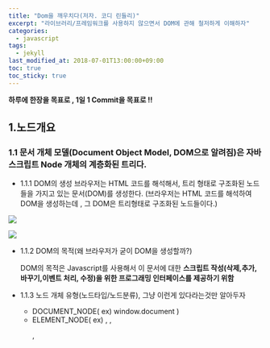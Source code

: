 ```yaml
---
title: "Dom을 깨우치다(저자. 코디 린들리)"
excerpt: "라이브러리/프레임워크를 사용하지 않으면서 DOM에 관해 철저하게 이해하자"
categories:
  - javascript
tags:
  - jekyll
last_modified_at: 2018-07-01T13:00:00+09:00
toc: true
toc_sticky: true
---
```


**하루에 한장을 목표로 , 1일 1 Commit을 목표로 !!**

## 1.노드개요

### 1.1 문서 개체 모델(Document Object Model, DOM으로 알려짐)은 자바스크립트 Node 개체의 계층화된 트리다.

- 1.1.1 DOM의 생성
  브라우저는 HTML 코드를 해석해서, 트리 형태로 구조화된 노드들을 가지고 있는 문서(DOM)를 생성한다.
  (브라우저는 HTML 코드를 해석하여 DOM을 생성하는데 , 그 DOM은 트리형태로 구조화된 노드들이다.)

![](https://wit.nts-corp.com/wp-content/uploads/2019/02/-4)

![](https://wit.nts-corp.com/wp-content/uploads/2019/02/-5)

- 1.1.2 DOM의 목적(왜 브라우저가 굳이 DOM을 생성할까?)

  DOM의 목적은 Javascript를 사용해서 이 문서에 대한 **스크립트 작성(삭제,추가,바꾸기,이벤트 처리, 수정)을 위한 프로그래밍 인터페이스를 제공하기 위함**

* 1.1.3 노드 개체 유형(노드타입/노드분류), 그냥 이런게 있다라는것만 알아두자

  - DOCUMENT_NODE( ex) window.document )

  * ELEMENT_NODE( ex) <body> , <a> , <p> , <script> , <style> , <html> , <h1> )

  - ATTRIBUTE_NODE( ex) class="funEdges" )

  * TEXT_NODE ( ex) 줄바꿈과 공백을 포함한 HTML 문서 내의 텍스트 문자 )

  - DOCUMENT_FRAGMENT_NODE( ex) document.createDocumentFragment )

  - DOCUMENT_TYPE_NODE( ex) <!DOCTYPE html> )

- 1.1.4 통상적인 DOM 트리의 각 노드 개체는 **Node로 부터** 속성과 메서드를 상속받는다.

  **모든 노드 개체는 속성과 메서드를 1차적으로 Node 개체로부터 상속을 받는다.** 그리고 이 Node에서 제공되는 속성 메서드 외에도 document,HTMLElement,HTML\*Element 인터페이스와 같은 하위 노드 인터페이스에서도 수많은 관련 속성 및 메서드가 제공된다.

* 1.1.5 노드의 유형과 이름

  모든 노드는 Node로부터 상속받는 nodeType 및 nodeName 속성을 가진다. 예를들어 Text 노드의 nodetype 코드는 3이며, nodeNmae 값은 #text이다.

  흔히 사용되는 노드들의 숫자값은 외워 두는것이 좋다.

- 1.1.6 javascript 메서드를 사용해서 Element 및 Text 노드를 생성하기

  - createElement("element를 지정하는 문자열")
    ex) createElement("div");

  * createTextNode("문자열")
    ex) createTextNode("Hi");

  - createAttribute() 메서드는 사용이 금지되었고, 이를 대신하기 위해 getAttribute(),setAttribute(),removeAttrbute()메서드를 사용한다.

* 1.1.7 javascript 문자열을 사용하여 DOM에 Element 및 Text 노드를 생성 및 추가하기

  - innerHTML, outerHTML, textContext, insertAdjacentHTML() 속성 및 메서드는 Javascript 문자열을 사용하여 DOM에 노드를 생성하고 추가하는 기능을 제공

  ```html
  <div id="A"></div>
  <div id="B"></div>
  <span id="C"></span>
  <div id="D"></div>
  <div id="E"></div>
  ```

  ```javascript
  document.getElementById("A").innerHTML = "<strong>HI</strong>";

  document.getElementById("B").outerHTML = '<div id="B" class="new">HI</div>';

  document.getElementById("C").textContent = "dude";

  document.getElementById("D").innerText = "안녕";

  console.log(document.body.innerHTML);

  //<div id="A"><strong>HI</strong></div>
  //<div id="B" class="new">HI</div>
  //<span id="C">dude</span>
  //<div id="D">안녕</div>
  ```

  - textContent vs innerText

  innerText는 노드에 포함된 보이는 텍스트를 반환하고, textContent는 전체 텍스트를 반환합니다.

  ```html
  <span>Hello<span style="diplay:none">World</span></span>
  ```

  에서 innerText는 "Hello"를 반환하고 textContent는 World를 반환한다.

  보다 자세한 차이점은

  [textContent vs innerText](http://perfectionkills.com/the-poor-misunderstood-innerText/)를 참조하자

  - insertAdjacentHTML() 메ㅓ드는 이전에 언급된 메서드들에 비해 보다 세밀하게 다를수 있다. 이 메서드를 사용하면 시작테그의 앞 , 뒤 종류 태그의 앞, 뒤에 노드를 삽입하는게 가능하다.

  ```html
  <i id="elm">how</i>
  ```

  ```javascript
  var elm = document.getElementById("elm");
  elm.insertAdjacentHTML("beforebegin", "<span>Hey-</span>");
  elm.insertAdjacentHTML("afterbegin", "<span>dude-</span>");
  elm.insertAdjacentHTML("beforeend", "<span>are-</span>");
  elm.insertAdjacentHTML("afterend", "<span>you?-</span>");

  console.log(document.body.innerHTML);

  //<span>Hey-</span><i id="elm"><span>dude-</span>how<span>-are</span></i><span>-you?</span>
  ```

  - 주목 : innerHTML 은 문자열 내에서 발견된 HTML 요소를 실제 DOM 변화하는 반면, textContent는 텍스트 노드를 생성하는데만 사용 가능하다. HTML 요소를 포함하고 있는 문자열을 textContent에 전달하면, 단순히 텍스트로만 출력 또한 innerHTML이 무겁고 비싼 대가를 치르는 HTML 파서를 호출하는데 비해, 텍스트 노드 생선은 간단하게 처리되므로 **innerHTML 계열의 사용을 삼가해야한다.**

* 1.1.8 Dom 트리의 일부를 Javascript 문자열로 추출하기

  ```html
  <div id="A"><i>HI</i></div>
  <div id="B">Dude<strong>!</strong></div>
  ```

  ```javascript
  console.log(document.getElementById("A").innerHTML); //<i>Hi</i>

  console.log(document.getElementById("B").outerHTML); //<div id="B">Dude<strong>!</strong></div>

  console.log(document.getElementById("B").textContent); //Dude!

  console.log(document.getElementById("A").innerText); //Dude!
  ```

  - 주목 : textContent, innerText 속성은 선택된 노드내에 포함된 모든 **텍스트 노드들을 반환한다.**

- 1.1.9 appendChild() 및 insertBefore()을 사용하여 노드 개체를 Dom에 추가하기.

  appendChild() 메서드는 하나의 노드를(혹은 여러 노드)를 메서드가 호출된 노드의 자식노드 끝에 삽입할수 있게 해준다.

  insertBefore() 메서드는 삽입 위치를 조정하는 것이 필요할때 사용한다.

  ```html
  <ul>
    <li>2</li>
    <li>3</li>
  </ul>
  ```

  ```javascript
  let text1 = document.createTextNode("1");
  let li = document.createElement("li");
  li.appendChild(text1);

  let ul = document.querySelector("ul");

  ul.insertBefore(li, ul.firstChild);

  // <ul>
  //   <li>1</li> //ul.insertBefore(li, ul.firstChild);
  //   <li>2</li>
  //   <li>3</li>
  //   <li>1</li> //ul.appendChild(li);
  // </ul>;
  ```

  - 주목 : insertBefore() 메서드의 두번째 매개변수를 전달하지 않으면, 이 메서드는 appendChild()처럼 동작

* 1.1.10 removeChild() 및 replaceChild()를 사용하여 노드를 제거하거나 바꾸기

  - Dom 에서 노드를 제거하는 것은 여러 단계의 과정으로 이루어진다.

  1. 먼저 삭제하고자 하는 노드를 선택해야한다

  2. 삭제하고자 하는 노드의 부모노드에 대한 접근을 얻어야 하는데,보통 parentNode 속성을 사용하게 된다.

  3. 부모 노드에서 삭제할 노드에 대한 참조를 전달하여 removeChild()메서드를 호출한다.

  ```html
  <div id="A">Hi</div>
  <div id="B">Dude</div>
  ```

  ```javascript
  //element 노드 삭제
  let divA = document.getElementById("A");
  divA.parentNode.removeChild(divA);

  //텍스트 노드 삭제
  let divB = document.getElementById("B").firstChild;
  divB.parentNode.removeChild(divB);
  ```

  - 노드를 바꾸는 과정도 삭제하는것과 같은 과정을 겪는다. **둘다 부모노드에 접근한다는게 중요하다.**

  ```html
  <div id="A">Hi</div>
  <div id="B">Dude</div>
  ```

  ```javascript
  //ement 노드 바꾸기
  let divA = document.getElementById("A");
  let newSpan = document.createElement("span");

  newSpan.textContent = "howdy";
  divA.parentNode.replaceChild(newSpan, divA);
  ```

  - 주목 : 제거하거나 바꾸는 대상이 무엇인지에 따라 , innerHTML , outerHTML , textContent 속성에 빈 문자열을 주는것이 더 쉽고 빠를 수도 있다. 하지만 브라우저의 메모리 누수가 발생할수 있으므로 조심해야한다. replaceChild() 및 removeChild()는 각각 교체되거나 제거된 노드를 **반환한다**. 기본적으로 해당 노드는 바꾸거나 제거하는 것이므로 사라지지 않았다. 따라서 해당 노드에 대한 **메모리상의 참조는 여전히 가지게 된다.**

* 1.1.11 cloneNode()를 사용하여 노드를 복제하기

  cloneNode() 메서드를 사용하여 단일 노드 혹은 노드 및 모든 자식 노드를 복제할 수 있다.

  노드와 그 자식 노드를 모두 복제하려면, cloneNode() 메서드의 매개변수로 true를 전달한다.

  ```html
  <ul>
    <li>Hi</li>
    <li>there</li>
  </ul>
  ```

  ```javascript
  let cloneUL = document.querySelector("ul").cloneNode(); //ul만이 복제되었으므로 빈 문자열이 출력됨

  console.log(cloneUL.innerHTML); //빈 문자열 출력

  let cloneUL2 = document.querySelector("ul").cloneNode(true);

  console.log(cloneUL2.innerHTML);
  //<li>HI</li><li>There</li>가 출력됨
  ```

  - 주목 : **cloneNode(true)를 사용해서 노드와 그 자식을 복제하면 NodeList가 반환될 것이라 생각할 수 있지만, 실제로는 그렇지 않다. 따라서 cloneNode() 때문에 문서내에서 ID가 중복될수도 있다.**

* 1.1.12 노드 컬렉션에 대한 이해(무슨말하는지 모르겠음)

* 1.1.13 직계 자식 노드 전부에 대한 리스트/컬렉션 얻기

  ```html
  <ul>
    <li>Hi</li>
    <li>there</li>
  </ul>
  ```

  ```javascript
  let ulElementChildNodes = document.querySelector("ul").childNodes;

  console.log(ulElementChildNodes);
  // ul 내의 전체 노드로 이루어진 유사 배열 리스트를 출력
  //[text, li, text, li, text]
  ```

  - 주목 : **childNodes에서 반환되는 NodeList는 직계 자식 노드만을 가진다.** **childNodes가 element 노드 뿐만 아니라 다른 노드 유형(ex text 및 comment 노드) 도 포함된다는 점을 유의해야한다.**

- 1.1.14 NodeList나 HTMlCollection을 JavasScript 배열로 변환

  NodeList 나 HTMLCollection은 **배열의 형태**이지만, **array의 메서드를 상속하는 진정한 javascript 배열이 아니다.**

  - isArray() : array의 메서드를 상속받는 javascript 배열인지 아닌지를 판단함

  ```html
  <a href="#"></a>
  ```

  ```javascript
  console.log(Array.isArray(document.links));
  //HTMLCollection이지 Array가 아니므로 false

  console.log(Array.isArray(document.querySelectorAll("a")));
  //NodeList이지 Array가 아니므로 false
  ```

  결과적으로 Nodelist와 HTMLCollection은 배열의 형태이지만 배열이 아닌것으로 판명되었다.

  그렇다면 배열의 형태인것을 진정한 배열로 만들기 위해서는 어떻게 해야할까?

  - 진정한 javascript 배열로 만들기

    - 왜? 굳이 javascript 배열로 만들어야할까?
      그 이유는 javascript 배열로 변환하는 것은 몇가지 이점이 있기 때문이다. 이 리스트들을 javascript 배열로 변환하게 되면 Array 개체가 제공하는 메서드들(ex) foreach,pop,map,reduce 등)에 접근할수 있게 된다.

    * 진정한 배열로 변환하기 위한 방법

      call() 또는 apply()에 유사 배열을 전달하면, call() 또는 apply()는 진짜 javaScript 배열을 반환하는 메서드를 호출한다. 여기서는 slice() 메서드를 사용하고 있는데, 실제로는 아무것도 잘라내지 않고, 리스트를 Javascript 배열로 반환하는데 사용하고 있다.

      ```html
      <a href="#"></a>
      ```

      ```javascript
      console.log(Array.isArray(Array.prototype.silce.call(document.linkes)));
      //true 반환

      console.log(
        Array.isArray(
          Array.prototype.silce.call(document.querySelectorAll("a"))
        )
      );
      //true 반환
      ```

      주목 : 이렇게 할경우 List를 배열로 바꾸는데 코드가 길어지므로, ES6에서는 유사 배열개체나 리스트를 인수받아 **새로운 배열로 변환하여 사용하는 Array.from**

      ```javascript
      console.log(Array.isArray(Array.from(document.querySelectorAll("a")))); //true

      let badex = document.querySelectorAll("a");

      console.log(badex); //NodeList [a]

      bc.pop("a"); //bc.pop is not a function

      let goodex = Array.from(document.querySelectorAll("a"));
      console.log(goodex); // [a]

      abc.pop("a");

      console.log(goodex); // []
      ```

- 1.1.15 DOM 내의 노드 탐색

  - parentNode

  - firstChild

  - lastChild

  - nextSibling

  ```html
  <body>
    <ul>
      <!-- comment -->
      <li id="A"></li>
      <li id="B"></li>
      <!-- comment -->
    </ul>
  </body>
  ```

  ```javascript
  let ul = document.querySelector("ul");

  console.log(ul.parentNode.nodeName); // body가 출력됨
  console.log(ul.firstChild.nodeName); // comment가 출력됨
  console.log(ul.lastChild.nodeName); // comment가 출력됨
  console.log(ul.querySelector("#A").nextSibling.nodeName); //text가 출력됨
  console.log(ul.querySelector("#B").previousSibling.nodeName); //text가 출력됨
  ```

  DOM을 탐색할때, element 노드 뿐만 아니라 text 와 comment도 노드임을 잊어서는 안된다. 하지만 윗처럼 사용한다는것은 이상적이지 않다. **다음 속성들을 사용하면 text와 comment 노드를 무시하고 DOM 탐색하는 것이 가능하다.**

  - firstElementChild

  * lastElementChild

  - nextElementSibling

  * previousElementSibling

  * children

  * parentElement

  - childElementCount : 노드가 가지고 있는 자식 element의 개수를 계산할때 사용

  이렇게 element 노드라고 명시를 해준다면, text와 comment 노드를 무시하게된다.

  ```html
  <body>
    <ul>
      <!-- comment -->
      <li id="A"></li>
      <li id="B"></li>
      <!-- comment -->
    </ul>
  </body>
  ```

  ```javascript
  let ul = document.querySelector("ul");

  console.log(ul.parentNode.nodeName); // body가 출력됨
  console.log(ul.firstElementChild.nodeName); //li
  console.log(ul.lastElementChild.nodeName); // li가 출력됨
  console.log(ul.querySelector("#A").nextElementSibling.nodeName); // li
  console.log(ul.querySelector("#B").previousElementSibling.nodeName); //li가 출력됨

  //ul의 자식 노드 중 element만을 가져오려면?
  console.log(ul.children); // HTMLCollenction이며, 모든 자식 노드는 text를 가짐

  // 첫 번째 li의 부모 element는?
  console.log(ul.firstElementChild.parentElement); //ul이 출력
  ```

- 1.1.16 contains()와 compareDocumentPosition()으로 DOm 트리 내의 Node 위치를 확인하기

  노드의 contains() 메서드를 활용하면 특정 노드가 다른 노드내에 포함되어있는지를 확이날수 있다.
  그리고 리턴값으로 boolean값을 전달해준다.

  Dom 트리 내에서 주변 노드와 연관된 노드위치에 대해 보다 확실한 정보를 얻고 싶을 때는 노드의 compareDocumentPosition() 메서드를 사용한다.
  그리고 리턴값으로 숫자코드를 리턴한다.

* 1.1.17 두 노드가 완전히 동일한지 판단하기.

```html
<input type="text"></input>
<input type="text"></input>

<textarea>foo</textarea>
<textarea>bar</textarea>


```

```javascript
let input = document.querySelectorAll("input");

console.log(input); // nodelist , 배열형식이지만 배열이 아님

console.log(input[0].isEqualNode(input[1]));
//true

let input = document.querySelectorAll("textarea");

console.log(input[0].isEqualNode(input[1]));
//자식 text 노드가 동일하지 않으므로 false
```

주목 : 두 노드가 완전전히 동일한지가 아니라. 두 노드 참조가 동일한 노드를 참조하고 있는지 알고 싶다면 === 연산자를 사용하여 간단하게 확인해볼수 있다.

## 2. Document 노드

### 2.1 document 노드 개요

document로 부터 상속되는 HTMLDocument 생성자는 DOM 내에 DOCUMENT_NODE(window.document)를 생성한다.

```js
console.log(window.document.constructure); // function HTMLDocument(){ [native code]}
console.log(window.document.nodeType); // DOCUMENT_NODE에 대한 숫자 키 매핑인 9가 출력
```

HTMLDocument 생성자 함수가 window.document 노드 개체를 생성하며, 이 노드가 DOCUMENT_NODE 개체이다.

### 2.2 HTMLDocument의 속성 및 메서드

HTMLDocument 노드(window.document)에 존재하는 속성 및 메서드들중 주목해야할 속성과 메서드는 다음과 같다

- doctype

* documentElement

* implementation.

* activeElement

* body

* head

* title

- lastModified

- referrer

- URL

- defaultview

- compatMode

- ownerDocument

- hasFocus();

* 주목 : HTMLDocument 노드 개체(window.document)는 DOM를 다룰 때 사용 가능한 수많은 메서드와 속성(ex) document.querySelectorAll())에 접근하는 데 사용된다.

### 2.3 일반적인 HTML 문서정보 얻기

- document 개체는 로드된 HTML 문서/DOM에 대한 일반적인 정보에 접근할 수 있게 해준다.

```javascript
const d = document;

console.log("title = " + d.title); //Document
console.log("url = " + d.URL); // url 주소
console.log("referrer = " + d.referrer); //참조 주소
console.log("lastModified = " + d.lastModified); // 마지막 수정일

//BackComapt(Quirks 모드) 또는 CSS1Compat(Strict 모드) 중 하나가 출력된다.

console.log("compatibility mode = " + d.compatMode); //CSS!compat
```

### 2.4 document 자식 노드

- document 개체의 자식은 doctype/DTD 와 <html lang="en"> 이 포함된 배열을 얻게 될것이다.

```js
console.log(document.childNodes[0].nodeType); // DOCUMENT_TYPE_NODE를 의미하는 숫자 키 10이 출력

console.log(document.childNodes[1].nodeType); // Element_TYPE_NODE를 이미하는 숫자 키 1이 출력
```

- 주목 : 참고로 DOCUMENT_TYPE_NODE와 DOCUMENT_NODE는 다르다. 그리고 HTMLDocument 생성자에서 생성되는 **window.document 개체** 와 **Document 개체** 를 혼동해서는 안된다. widow.document가 DOM 인터페이스에 시작점이라는 것만 기억하자. Document.childNodes가 자식 노드를 가지고 있는 이유가 바로 이 때문이다.

### 2.5 document는 <!Doctype>,<html>,<head>,<body>에 대한 바로가기를 제공한다.

```js
console.log(document.doctype); //DocumentType NOde
console.log(document.documentElement); //<html lang="en">가 출력
console.log(document.head); // <head>
console.log(document.body); // <body>
```

- 주목 doctype과 DTD의 nodetype은 10 또는 DOCUMENT_TYPE_NODE이며, DOCUMENT_NODE(즉 HTMLDocument()로부터 생성되는 window.document)와 혼동해서는 안된다.

### 2.6 document.implementation.hasFeature()를 사용하여 DOM 사양/기능 탐지

- document.implementation.hasFeature()를 사용하면 현재 문서에 대한 브라우저가 구현/지원하는 기능 및 수준에 대해 물어 볼 수 있다. 예를들어 브라우저가 Core DOM level3 사양을 구현했는지 물어보려면 다음과 같은 코드를 사용한다.

```js
console.log(document.implementation.hasFeature("Core", "2.0"));
console.log(document.implementation.hasFeature("Core", "3.0"));
```

### 2.7 문서 내에서 포커스를 가지고 있거나 활성 상태인 노드에 대한 참조를 얻기

- document.activeElement를 사용하면, 문서 내에서 포커스를 가지고 있거나 활성 상태인 노드에 대한 참조를 바로 얻을 수 있다.

```js
document.querySelector("textarea").focus();

//문서내에서 포커스를 가지고 있거나 활성 상태인 element에 대한 참조르 얻음
console.log(document.activeElement); //textarea가 출력됨
```

- 주목 : **포커스를 가지고 있거나 활성 상태인 element는 포커스를 받을 수 있는 element를 반환한다. 노드를 선택하는 것(마우스를 사용하여 HTML 페이지 내에서 반전된 영역), 키스트로크, 스페이스바,마우스로 무언가를 입력하기 위해 포커스를 받은 element를 혼동하지 말자.**

### 2.8 문서 혹은 문서 내의 특정 노드가 포커스를 가지고 있는지 판별하기

- document.hasFocus() 메서드를 사용하면, 사용자가 현재 해당 HTML 문서가 로드된 창에 포커스를 두고 있는지를 확인할 수 잇다.

```js
// 문서가 로드된 창/텝에 계속 포커스를 두면 true를 반환한다. 그렇지 않을경우 false가 반환된다.
setTimeout(function () {
  console.log(document.hasFocus());
}, 5000);
```

### 2.9 document.defaultView는 최상위/전역 개체에 대한 바로가기이다.

- defaultView 속성은 javascript 최상위 개체, 혹은 전역 개체라고 불리는것에 대한 바로가기 이다. 웹 브라우저에서 최상위 개체는 window개체이므로, javaScript 브라우저 환경에서 defaultView는 이 개체를 가리킨다.

* 최상위 개체가 없는 DOM이나 웹 브라우저 내에서 실행되지 않는 javascript 환경(Node.js)의 경우 이 속성을 통해 최상위 개체 영역에 접근할 수 있게 해준다.

### 2.10 Element에서 ownerDocument를 사용하여 Document에 대한 참조 얻기

- 노드에서 onwerDocument 속성을 호출하면, 노드가 포함된 document에 대한 참조를 반환한다.

## 3. Element 노드

### 3.1 HTML Element 개체 개요

각 element들은 고유한 성질을 가지며, 각자 element를 Dom 트로내의 노드 개체로 인스턴스화 하는 고유한 Javascript 생성자를 가진다.
예를 들어 <a> element 는 HTMLAnchorElement() 생성자를 통해 DOM 노드로 만들어 진다. **즉 각 element들은 노드개체로 인스턴스화 하는 Javascript 생성자를 가진다.**

### 3.2 HTML Element 개체의 속성 및 메서드(상속 받은것 포함)

- createElement()

- tagName

* children

- getAttribute()

- setAttribute()

- hasAttribute()

- removeAttribute()

- classList()

- dataset

- attributes

### 3.3 Element 생성

Element 노드는, 브라우자가 HTML 문서를 해석하여 DOM이 만들어질 때 인스턴스화 된다.
이것 외에 createElement()를 사용하여 프로그램밍적으로도 Element 노드를 생성할수 있다.

```js
let elementNode = document.creatElement("textarea");

document.body.appendChild(elementNode);
```

### 3.4 Element의 태그 이름 얻기

tagName 속성을 사용하면, element의 이름에 접근할 수 있다. tagName속성은 nodeName이 반환하는 것과 동일한 값을 반환한다. 원본 HTML문서에서의 대소문자 여부에 관계없이 둘다 값을 대문자로 반환한다.

```html
<a href="#">Hi</a>
```

```js
console.log(document.querySelector("a").tagName); //A 가 출력
console.log(document.querySelector("a").nodeName); //A가 출력
```

### 3.5 Element의 Attribute 및 값에 대한 리스트/컬렉션 얻기(좋은방법X)

```html
<a href="#" title="title" data-foo="dataFoo"> </a>
```

```js
var atts = document.querySelector("a").attributes;
// 배열형태로 반환한다.
```

- 주목 : **attributes를 사용 하여 속성에 변화를 주는것보다도, getAttribute(), setAttribute(), hasAttribute9), removeAttribute()를 사용하는것이 좋다.** attributes를 사용할 때의 유일한 이점은 라이브 상태의 attributes 목록을 반환한다는 것이다.

### 3.6 Element의 Attribute 값 획득, 설정(재설정), 제거

element 의 attribute 값을 가져오고, 설정 및 제거하기 위한 가장 일관된 방법은 getAttribute(), setAttribute(), removeAttribute() 메서드를 사용하는 것이 좋다.

- 주목 : **attribute가 없을때, setAttribute를 사용하여 attribute 값을 null이나 ''를 설정하지 말고 removeAttribute()를 사용하는것이 좋다.**

**일부 element attribute는 element 노드에서 개체 속성으로 존재한다. 예를들어 document.body.id 나 document.body.className, 작성자는 이 속성을 사용하지 말고 attribute에 대한 remove , set, get 메서드를 사용하도록 권고하고 있다.**

```js
//bad example
let a = (document.querySelector("a").className = "안녕");
console.log(document.querySelector("a")); //<a href class="안녕"></a>

//good example

let a = document.querySelector("a").setAttribute("class", "안녕");
console.log(document.querySelector("a")); //<a href class="안녕"></a>
```

### 3.7 Element의 특정 attrbute를 가지고 있는지 확인하기

- element가 attribute를 가지고 있는지 판별(boolean으로 return) 하기 위한 가장 좋은 방법은 hasAttribute() 메서드를 사용하는것이다.

### 3.8 Class Attribute 값 리스트 얻기

- element 노드에 존재하는 classList 속성을 사용하면 className 속성에서 반환되는 공백으로 구분된 문자열 값을 사용하는 것보다 훨신 쉽게 class attribute 값 리스트에 접근할수 있다.

```html
<div class="big brown bear"></div>
```

```js
let elm = docuemnt.querySelector("div");

console.log(elm.classList); // big brown bear{0="big" , 1="brown", 2="bear" , length=3 ,...}
console.log(elm.className); // big brown bear
```

주목 : **classList는 유사배열 컬랙션이며, 읽기전용인 length 속성을 가진다. classList는 읽기 전용이지만, add(), remove(), contains(), toggle() 메서드를 사용해서 변경할수 있다.**

### 3.9 class attribute에 하위 값 추가 및 제거하기

```js
let elm = document.querySelector("div");

elm.classList.add("cat");
elm.calssList.remove("dog");
```

### 3.10 class attribute 값 토글

- classList.toggle() 메서드를 사용하면, class attribute의 하위 값을 토글시킬 수 있다. **이 메서드는 값이 누락된 경우 추가하거나 값이 이미 있는 경우 제거할 수 있게 해준다.**

```html
<div class="visible"></div>
```

```js
let elm = document.querySelector("div");

elm.classList.toggle("visible"); //기존에 visible이 있으므로 삭제
elm.classList.toggle("grow"); // 기존에 grow가 없으므로 생성

console.log(elm.className); //grow
```

### 3.11 class attribute 값이 특정 값을 가지고 있는지 판별하기

classList.containes() 메서드를 사용하면 class attribute 값이 특정 하위 값을 가지고 있는지를 판별 할 수 있다.

### 3.12 data attribute를 가져오고 설정하기(이 꼴을 언제쓰는지 잘 모르겠다.)

- 나중에 다시 확인해보자

